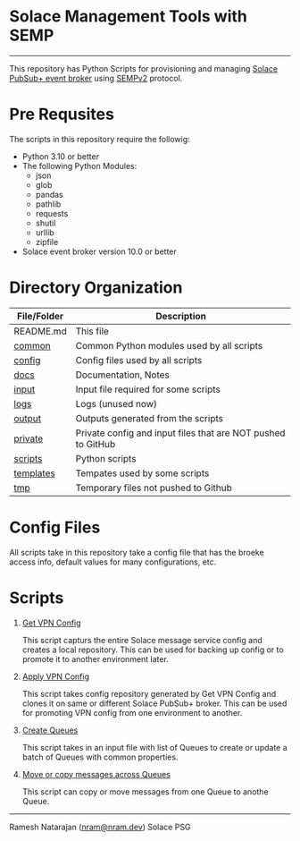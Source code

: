 # Solace Management Tools with SEMP
---

This repository has Python Scripts for provisioning and managing [Solace PubSub+ event broker](https://solace.com/products/event-broker/)  using [SEMPv2](https://docs.solace.com/Admin/SEMP/Using-SEMP.htm) protocol.

# Pre Requsites
The scripts in this repository require the followig:
- Python 3.10 or better
- The following Python Modules:
  - json
  - glob
  - pandas
  - pathlib
  - requests
  - shutil
  - urllib
  - zipfile
- Solace event broker version 10.0 or better

# Directory Organization
| File/Folder | Description 
| -- | -- 
| README.md | This file 
| [common](/common/) | Common Python modules used by all scripts 
| [config](/config/) | Config files used by all scripts
| [docs](/docs/) | Documentation, Notes
| [input](/input) | Input file required for some scripts
| [logs](/logs/) | Logs (unused now)
| [output](/output) | Outputs generated from the scripts
| [private](/private/) | Private config and input files that are NOT pushed to GitHub
| [scripts](/scripts/) | Python scripts 
| [templates](/templates) | Tempates used by some scripts
| [tmp](/tmp) | Temporary files not pushed to Github

# Config Files
All scripts take in this repository take a config file that has the broeke access info, default values for many configurations, etc. 

# Scripts

1. [Get VPN Config](/docs/get-vpn-config.md)
	
	This script capturs the entire Solace message service config and creates a local repository. This can be used for backing up config or to promote it to another environment later.

1. [Apply VPN Config](/docs/apply-vpn-config.md)

	This script takes config repository generated by Get VPN Config and clones it on same or different Solace PubSub+ broker. This can be used for promoting VPN config from one environment to another.

1. [Create Queues](/docs/create-queues.md)

	This script takes in an input file with list of Queues to create or update a batch of Queues with common properties.

1. [Move or copy messages across Queues](docs/move-messages.md)

	This script can copy or move messages from one Queue to anothe Queue.

---
Ramesh Natarajan (nram@nram.dev)
Solace PSG
